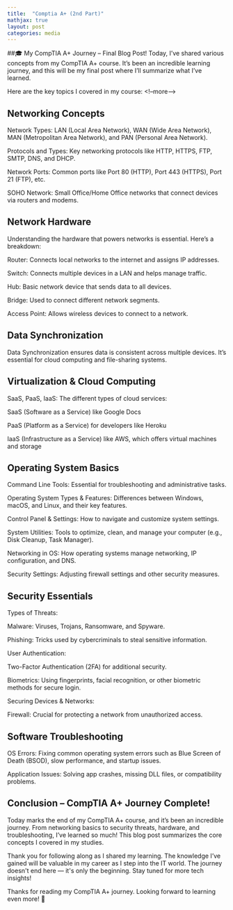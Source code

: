 ```yaml
---
title:  "Comptia A+ (2nd Part)"
mathjax: true
layout: post
categories: media
---
```


##🎓 My CompTIA A+ Journey – Final Blog Post!
Today, I’ve shared various concepts from my CompTIA A+ course. It’s been an incredible learning journey, and this will be my final post where I’ll summarize what I’ve learned.

Here are the key topics I covered in my course:
<!–more–>
## Networking Concepts
Network Types: LAN (Local Area Network), WAN (Wide Area Network), MAN (Metropolitan Area Network), and PAN (Personal Area Network).

Protocols and Types: Key networking protocols like HTTP, HTTPS, FTP, SMTP, DNS, and DHCP.

Network Ports: Common ports like Port 80 (HTTP), Port 443 (HTTPS), Port 21 (FTP), etc.

SOHO Network: Small Office/Home Office networks that connect devices via routers and modems.

## Network Hardware
Understanding the hardware that powers networks is essential. Here’s a breakdown:

Router: Connects local networks to the internet and assigns IP addresses.

Switch: Connects multiple devices in a LAN and helps manage traffic.

Hub: Basic network device that sends data to all devices.

Bridge: Used to connect different network segments.

Access Point: Allows wireless devices to connect to a network.

## Data Synchronization
Data Synchronization ensures data is consistent across multiple devices. It’s essential for cloud computing and file-sharing systems.

## Virtualization & Cloud Computing
SaaS, PaaS, IaaS: The different types of cloud services:

SaaS (Software as a Service) like Google Docs

PaaS (Platform as a Service) for developers like Heroku

IaaS (Infrastructure as a Service) like AWS, which offers virtual machines and storage

## Operating System Basics
Command Line Tools: Essential for troubleshooting and administrative tasks.

Operating System Types & Features: Differences between Windows, macOS, and Linux, and their key features.

Control Panel & Settings: How to navigate and customize system settings.

System Utilities: Tools to optimize, clean, and manage your computer (e.g., Disk Cleanup, Task Manager).

Networking in OS: How operating systems manage networking, IP configuration, and DNS.

Security Settings: Adjusting firewall settings and other security measures.

## Security Essentials
Types of Threats:

Malware: Viruses, Trojans, Ransomware, and Spyware.

Phishing: Tricks used by cybercriminals to steal sensitive information.

User Authentication:

Two-Factor Authentication (2FA) for additional security.

Biometrics: Using fingerprints, facial recognition, or other biometric methods for secure login.

Securing Devices & Networks:

Firewall: Crucial for protecting a network from unauthorized access.

## Software Troubleshooting
OS Errors: Fixing common operating system errors such as Blue Screen of Death (BSOD), slow performance, and startup issues.

Application Issues: Solving app crashes, missing DLL files, or compatibility problems.

## Conclusion – CompTIA A+ Journey Complete!
Today marks the end of my CompTIA A+ course, and it’s been an incredible journey. From networking basics to security threats, hardware, and troubleshooting, I’ve learned so much! This blog post summarizes the core concepts I covered in my studies.

Thank you for following along as I shared my learning. The knowledge I’ve gained will be valuable in my career as I step into the IT world. The journey doesn't end here — it's only the beginning. Stay tuned for more tech insights!

Thanks for reading my CompTIA A+ journey.
Looking forward to learning even more! 🚀
